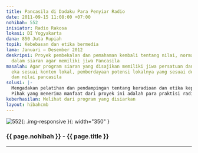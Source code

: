 ```yaml
---
title: Pancasila di Dadaku Para Penyiar Radio
date: 2011-09-15 11:08:00 +07:00
nohibah: 552
inisiator: Radio Rakosa
lokasi: DI Yogyakarta
dana: 850 Juta Rupiah
topik: Kebebasan dan etika bermedia
lama: Januari – Desember 2012
deskripsi: Proyek pembekalan dan pemahaman kembali tentang nilai, norma dan etika
  dalam siaran agar memiliki jiwa Pancasila
masalah: Agar program siaran yang disajikan memiliki jiwa persatuan dan bhineka tunggal
  eka sesuai konten lokal, pemberdayaan potensi lokalnya yang sesuai dengan norma
  dan nilai pancasila
solusi: |-
  Mengadakan pelatihan dan pendampingan tentang keradioan dan etika kepenyiaran dan pendalaman tentang Pancasila.
  Pihak yang menerima manfaat dari proyek ini adalah para praktisi radio dan mahasiswa komunikasi.
keberhasilan: Melihat dari program yang disiarkan
layout: hibahcmb
---
```


![552](/static/img/hibahcmb/552.png){: .img-responsive }{: width="350" }

### {{ page.nohibah }} - {{ page.title }}

---
